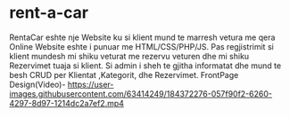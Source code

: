 # rent-a-car
RentaCar eshte nje Website ku si klient mund te marresh vetura me qera Online
Website eshte i punuar me HTML/CSS/PHP/JS.
Pas regjistrimit si klient mundesh mi shiku veturat me rezervu veturen dhe mi shiku Rezervimet tuaja si klient.
Si admin i sheh te gjitha informatat dhe mund te besh CRUD per Klientat ,Kategorit, dhe Rezervimet.
FrontPage Design(Video)- https://user-images.githubusercontent.com/63414249/184372276-057f90f2-6260-4297-8d97-1214dc2a7ef2.mp4
